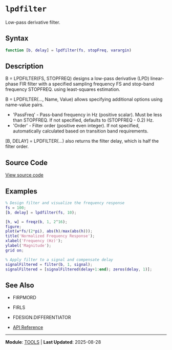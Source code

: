 # `lpdfilter`

Low-pass derivative filter.

## Syntax

```matlab
function [b, delay] = lpdfilter(fs, stopFreq, varargin)
```

## Description

B = LPDFILTER(FS, STOPFREQ) designs a low-pass derivative (LPD) linear-phase FIR filter with a specified sampling frequency FS and stop-band frequency STOPFREQ. using least-squares estimation.

B = LPDFILTER(..., Name, Value) allows specifying additional options
using name-value pairs.
- 'PassFreq' - Pass-band frequency in Hz (positive scalar).
Must be less than STOPFREQ. If not specified, defaults
to (STOPFREQ - 0.2) Hz.
- 'Order'    - Filter order (positive even integer). If not specified,
automatically calculated based on transition band requirements.

[B, DELAY] = LPDFILTER(...) also returns the filter delay, which is half the filter order.

## Source Code

[View source code](https://github.com/BSICoS/biosigmat/tree/main/src/tools/lpdfilter.m)

## Examples

```matlab
% Design filter and visualize the frequency response
fs = 100;
[b, delay] = lpdfilter(fs, 10);

[h, w] = freqz(b, 1, 2^16);
figure;
plot(w*fs/(2*pi), abs(h)/max(abs(h)));
title('Normalized Frequency Response');
xlabel('Frequency (Hz)');
ylabel('Magnitude');
grid on;

% Apply filter to a signal and compensate delay
signalFiltered = filter(b, 1, signal);
signalFiltered = [signalFiltered(delay+1:end); zeros(delay, 1)];
```

## See Also

- FIRPMORD
- FIRLS
- FDESIGN.DIFFERENTIATOR

- [API Reference](../index.md)

---

**Module**: [TOOLS](index.md) | **Last Updated**: 2025-08-28
